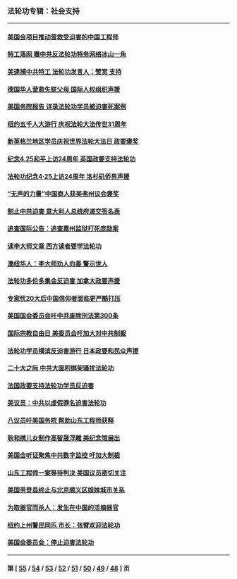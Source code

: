 ### 法轮功专辑：社会支持
---
#### [美国会项目推动营救受迫害的中国工程师](../../pages/nf4386/n14019887.md?07080430) 
#### [特工落网 曝中共反法轮功特务网络冰山一角](../../pages/nf4386/n14006412.md?07080430) 
#### [美逮捕中共特工 法轮功发言人：赞赏 支持](../../pages/nf4386/n14005107.md?07080430) 
#### [德国华人营救失联父母 国际人权组织声援](../../pages/nf4386/n14002019.md?07080430) 
#### [美国务院报告 详录法轮功学员被迫害死案例](../../pages/nf4386/n13997752.md?07080430) 
#### [纽约五千人大游行 庆祝法轮大法传世31周年](../../pages/nf4386/n13995110.md?07080430) 
#### [新英格兰地区学员庆祝世界法轮大法日 政要褒奖](../../pages/nf4386/n13990800.md?07080430) 
#### [纪念4.25和平上访24周年 英国政要支持法轮功](../../pages/nf4386/n13984057.md?07080430) 
#### [法轮功纪念4·25上访24周年 洛杉矶侨界声援](../../pages/nf4386/n13978796.md?07080430) 
#### [“无声的力量”中国商人获美弗州议会褒奖](../../pages/nf4386/n13941208.md?07080430) 
#### [制止中共迫害 意大利人总统府递交签名表](../../pages/nf4386/n13933726.md?07080430) 
#### [追查国际公告：追查嘉州监狱打死庞勋案](../../pages/nf4386/n13933461.md?07080430) 
#### [读李大师文章 西方读者要学法轮功](../../pages/nf4386/n13925142.md?07080430) 
#### [澳纽华人：李大师劝人向善 警示世人](../../pages/nf4386/n13924146.md?07080430) 
#### [法轮功多伦多集会反迫害 加拿大政要声援](../../pages/nf4386/n13881303.md?07080430) 
#### [专家忧20大后中国信仰者面临更严酷打压](../../pages/nf4386/n13874993.md?07080430) 
#### [美国国会委员会吁中共废除刑法第300条](../../pages/nf4386/n13868121.md?07080430) 
#### [国际宗教自由日 美委员会吁加大对中共制裁](../../pages/nf4386/n13855021.md?07080430) 
#### [法轮功学员横滨反迫害游行 日本政要和民众声援](../../pages/nf4386/n13847132.md?07080430) 
#### [二十大之际 中共大面积绑架骚扰法轮功](../../pages/nf4386/n13846381.md?07080430) 
#### [法国政要支持法轮功学员反迫害](../../pages/nf4386/n13841970.md?07080430) 
#### [美议员：中共以虚假罪名迫害法轮功](../../pages/nf4386/n13841083.md?07080430) 
#### [八议员吁美国务院 帮助山东工程师获释](../../pages/nf4386/n13836379.md?07080430) 
#### [耿和携儿女制作高智晟浮雕 美纪念馆展出](../../pages/nf4386/n13829624.md?07080430) 
#### [美国会听证聚焦中共数字监控 吁加大制裁](../../pages/nf4386/n13825083.md?07080430) 
#### [山东工程师一案等待判决 美国议员密切关注](../../pages/nf4386/n13815065.md?07080430) 
#### [美国劳登县终止与北京顺义区姐妹城市关系](../../pages/nf4386/n13811030.md?07080430) 
#### [为取器官而杀人：发生在中国的活摘器官](../../pages/nf4386/n13794731.md?07080430) 
#### [纽约上州警民同乐 市长：张臂欢迎法轮功](../../pages/nf4386/n13794375.md?07080430) 
#### [美国会委员会：停止迫害法轮功](../../pages/nf4386/n13788164.md?07080430) 

---
#### 第 [ [55](./55.md?07080430) / [54](./54.md?07080430) / [53](./53.md?07080430) / [52](./52.md?07080430) / [51](./51.md?07080430) / [50](./50.md?07080430) / [49](./49.md?07080430) / [48](./48.md?07080430) ] 页
